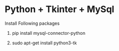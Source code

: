# Python + Tkinter + MySql

Install Following packages
  
  1) pip install mysql-connector-python
  
  2) sudo apt-get install python3-tk

